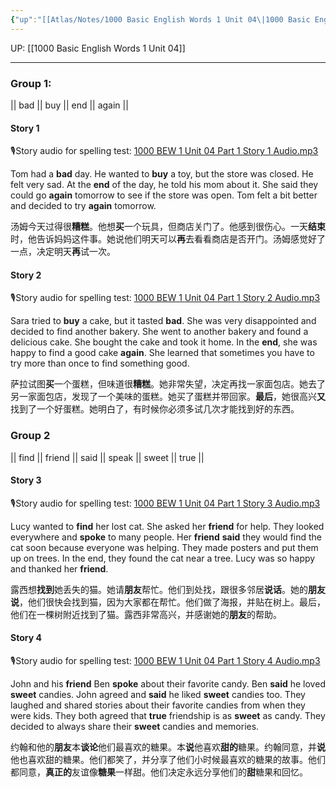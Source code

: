 ```yaml
---
{"up":"[[Atlas/Notes/1000 Basic English Words 1 Unit 04\|1000 Basic English Words 1 Unit 04]]","dg-publish":true,"permalink":"/atlas/notes/1000-bew-1-unit-04-part-1-stories/","dgPassFrontmatter":true}
---
```


UP: [[1000 Basic English Words 1 Unit 04]]

---
### Group 1: 
|| bad || buy || end || again ||
#### Story 1 
🎙️Story audio for spelling test: [1000 BEW 1 Unit 04 Part 1 Story 1 Audio.mp3](https://drive.google.com/file/d/1SK86ph3NU2YrfTumuVP5UfKKEvML0Gz6/view?usp=drive_link)

Tom had a **bad** day. He wanted to **buy** a toy, but the store was closed. He felt very sad. At the **end** of the day, he told his mom about it. She said they could go **again** tomorrow to see if the store was open. Tom felt a bit better and decided to try **again** tomorrow.

汤姆今天过得很**糟糕**。他想**买**一个玩具，但商店关门了。他感到很伤心。一天**结束**时，他告诉妈妈这件事。她说他们明天可以**再**去看看商店是否开门。汤姆感觉好了一点，决定明天**再**试一次。
#### Story 2
🎙️Story audio for spelling test: [1000 BEW 1 Unit 04 Part 1 Story 2 Audio.mp3](https://drive.google.com/file/d/1ohoqTmz2iI_X-f5qCmQ1VJ6zJomSyvT0/view?usp=drive_link)

Sara tried to **buy** a cake, but it tasted **bad**. She was very disappointed and decided to find another bakery. She went to another bakery and found a delicious cake. She bought the cake and took it home. In the **end**, she was happy to find a good cake **again**. She learned that sometimes you have to try more than once to find something good.

萨拉试图**买**一个蛋糕，但味道很**糟糕**。她非常失望，决定再找一家面包店。她去了另一家面包店，发现了一个美味的蛋糕。她买了蛋糕并带回家。**最后**，她很高兴**又**找到了一个好蛋糕。她明白了，有时候你必须多试几次才能找到好的东西。

### Group 2
|| find || friend || said || speak || sweet || true ||
#### Story 3
🎙️Story audio for spelling test: [1000 BEW 1 Unit 04 Part 1 Story 3 Audio.mp3](https://drive.google.com/file/d/1Yp6OLBdwN7LbzA8gTKwyCOyFxWJQ1YCG/view?usp=drive_link)

Lucy wanted to **find** her lost cat. She asked her **friend** for help. They looked everywhere and **spoke** to many people. Her **friend** **said** they would find the cat soon because everyone was helping. They made posters and put them up on trees. In the end, they found the cat near a tree. Lucy was so happy and thanked her **friend**.

露西想**找到**她丢失的猫。她请**朋友**帮忙。他们到处找，跟很多邻居**说话**。她的**朋友说**，他们很快会找到猫，因为大家都在帮忙。他们做了海报，并贴在树上。最后，他们在一棵树附近找到了猫。露西非常高兴，并感谢她的**朋友**的帮助。

#### Story 4
🎙️Story audio for spelling test: [1000 BEW 1 Unit 04 Part 1 Story 4 Audio.mp3](https://drive.google.com/file/d/1r9mBr-sEgv78yIfMh40ajdT2yF_BmfMj/view?usp=drive_link)

John and his **friend** Ben **spoke** about their favorite candy. Ben **said** he loved **sweet** candies. John agreed and **said** he liked **sweet** candies too. They laughed and shared stories about their favorite candies from when they were kids. They both agreed that **true** friendship is as **sweet** as candy. They decided to always share their **sweet** candies and memories.

约翰和他的**朋友**本**谈论**他们最喜欢的糖果。本**说**他喜欢**甜的**糖果。约翰同意，并**说**他也喜欢甜的糖果。他们都笑了，并分享了他们小时候最喜欢的糖果的故事。他们都同意，**真正的**友谊像**糖果**一样甜。他们决定永远分享他们的**甜**糖果和回忆。
